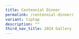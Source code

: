 ```yaml
---
title: Centennial Dinner
permalink: /centennial-dinner/
variant: tiptap
description: ""
third_nav_title: 2024 Gallery
---
```

